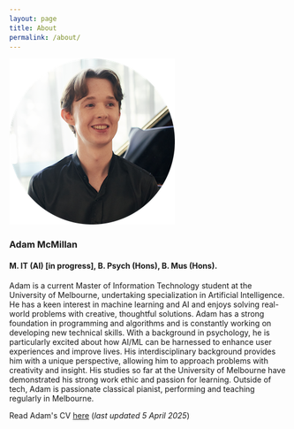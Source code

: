 ```yaml
---
layout: page
title: About
permalink: /about/
---
```


![Logo](/assets/adam2025.png)

### Adam McMillan
#### M. IT (AI) [in progress], B. Psych (Hons), B. Mus (Hons).

Adam is a current Master of Information Technology student at the University of Melbourne, undertaking specialization in Artificial Intelligence. He has a keen interest in machine learning and AI and enjoys solving real-world problems with creative, thoughtful solutions. Adam has a strong foundation in programming and algorithms and is constantly working on developing new technical skills. With a background in psychology, he is particularly excited about how AI/ML can be harnessed to enhance user experiences and improve lives. His interdisciplinary background provides him with a unique perspective, allowing him to approach problems with creativity and insight. His studies so far at the University of Melbourne have demonstrated his strong work ethic and passion for learning. Outside of tech, Adam is passionate classical pianist, performing and teaching regularly in Melbourne.

Read Adam's CV [here](https://ajmcm.github.io/CV-April2025.pdf) (*last updated 5 April 2025*)

